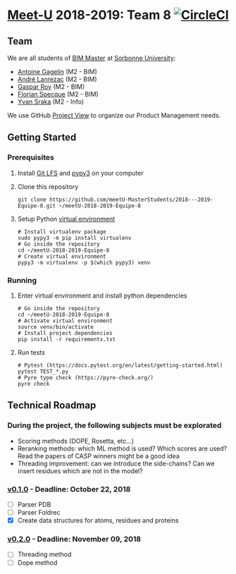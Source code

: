 # [Meet-U](http://www.meet-u.org/) 2018-2019: Team 8 [![CircleCI](https://circleci.com/gh/meetU-MasterStudents/2018---2019-Equipe-8.svg?style=svg)](https://circleci.com/gh/meetU-MasterStudents/2018---2019-Equipe-8)

## Team

We are all students of [BIM Master](http://www.lgm.upmc.fr/BIM/index.html) at [Sorbonne University](https://www.sorbonne-universite.fr/):

- [Antoine Gagelin](https://github.com/agagelin) (M2 - BIM)
- [André Lanrezac](https://github.com/Joffrin) (M2 - BIM)
- [Gaspar Roy](https://github.com/GasRoy) (M2 - BIM)
- [Florian Specque](https://github.com/fspecque) (M2 - BIM)
- [Yvan Sraka](https://github.com/yvan-sraka) (M2 - Info)

We use GitHub [Project View](https://github.com/meetU-MasterStudents/2018---2019-Equipe-8/projects/1) to organize our Product Management needs.

## Getting Started

### Prerequisites

1. Install [Git LFS](https://git-lfs.github.com/) and [pypy3](https://pypy.org/) on your computer

2. Clone this repository
    ```shell
    git clone https://github.com/meetU-MasterStudents/2018---2019-Equipe-8.git ~/meetU-2018-2019-Equipe-8
    ```

3. Setup Python [virtual environment](https://virtualenv.pypa.io/en/latest/)
    ```shell
    # Install virtualenv package
    sudo pypy3 -m pip install virtualenv
    # Go inside the repository
    cd ~/meetU-2018-2019-Equipe-8
    # Create virtual environment
    pypy3 -m virtualenv -p $(which pypy3) venv
    ```

### Running

1. Enter virtual environment and install python dependencies
    ```shell
    # Go inside the repository
    cd ~/meetU-2018-2019-Equipe-8
    # Activate virtual environment
    source venv/bin/activate
    # Install project dependencies
    pip install -r requirements.txt
    ```

2. Run tests
    ```shell
    # Pytest (https://docs.pytest.org/en/latest/getting-started.html)
    pytest TEST_*.py
    # Pyre type check (https://pyre-check.org/)
    pyre check
    ```

## Technical Roadmap

### During the project, the following subjects must be explorated

- Scoring methods (DOPE, Rosetta, etc...)
- Reranking methods: which ML method is used? Which scores are used? Read the papers of CASP winners might be a good idea
- Threading improvement: can we introduce the side-chains? Can we insert residues which are not in the model?

### [v0.1.0](https://github.com/meetU-MasterStudents/2018---2019-Equipe-8/milestone/2) - Deadline: October 22, 2018

- [ ] Parser PDB
- [ ] Parser Foldrec
- [x] Create data structures for atoms, residues and proteins

### [v0.2.0](https://github.com/meetU-MasterStudents/2018---2019-Equipe-8/milestone/1) - Deadline: November 09, 2018

- [ ] Threading method
- [ ] Dope method
